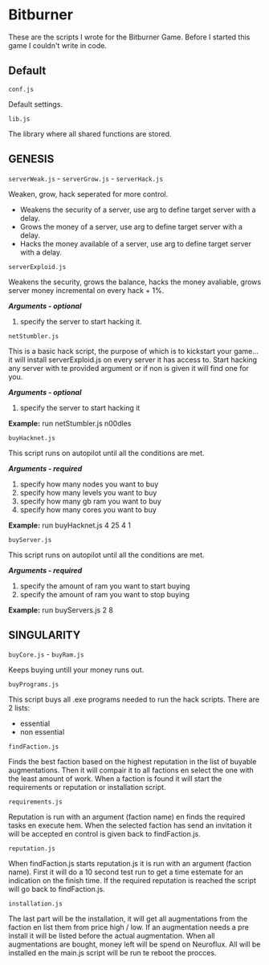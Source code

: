 # Bitburner

These are the scripts I wrote for the Bitburner Game. Before I started this game I couldn't write in code.


## Default

`conf.js`

Default settings.

`lib.js`

The library where all shared functions are stored.


## GENESIS


`serverWeak.js` - `serverGrow.js` - `serverHack.js` 

Weaken, grow, hack seperated for more control.

* Weakens the security of a server, use arg to define target server with a delay.
* Grows the money of a server, use arg to define target server with a delay.
* Hacks the money available of a server, use arg to define target server with a delay.

`serverExploid.js` 

Weakens the security, grows the balance, hacks the money avaliable, grows server money incremental on every hack + 1%.

***Arguments - optional***
1. specify the server to start hacking it. 

`netStumbler.js`

This is a basic hack script, the purpose of which is to kickstart your game... 
it will install serverExploid.js on every server it has access to. 
Start hacking any server with te provided argument or if non is given it will find one for you.

***Arguments - optional***
1. specify the server to start hacking it

**Example:** run netStumbler.js n00dles

`buyHacknet.js` 

This script runs on autopilot until all the conditions are met.

***Arguments - required***
1. specify how many nodes you want to buy
2. specify how many levels you want to buy
3. specify how many gb ram you want to buy
4. specify how many cores you want to buy

**Example:** run buyHacknet.js 4 25 4 1

`buyServer.js` 

This script runs on autopilot until all the conditions are met.

***Arguments - required***
1. specify the amount of ram you want to start buying
2. specify the amount of ram you want to stop buying

**Example:** run buyServers.js 2 8


## SINGULARITY


`buyCore.js` - `buyRam.js`

Keeps buying untill your money runs out.

`buyPrograms.js` 

This script buys all .exe programs needed to run the hack scripts. There are 2 lists:

* essential
* non essential

`findFaction.js`

Finds the best faction based on the highest reputation in the list of buyable augmentations.
Then it will compair it to all factions en select the one with the least amount of work. 
When a faction is found it will start the requirements or reputation or installation script.

`requirements.js` 

Reputation is run with an argument (faction name) en finds the required tasks en execute hem.
When the selected faction has send an invitation it will be accepted en control is given back to findFaction.js.

`reputation.js`

When findFaction.js starts reputation.js it is run with an argument (faction name).
First it will do a 10 second test run to get a time estemate for an indication on the finish time.
If the required reputation is reached the script will go back to findFaction.js.

`installation.js`

The last part will be the installation, it will get all augmentations from the faction en list them from price high / low.
If an augmentation needs a pre install it will be listed before the actual augmentation. 
When all augmentations are bought, money left will be spend on Neuroflux. 
All will be installed en the main.js script will be run te reboot the procces.
